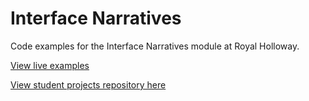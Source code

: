 # Interface Narratives

Code examples for the Interface Narratives module at Royal Holloway. 

[View live examples](https://anthillsocial.github.io/GIT-interface-narratives/)

[View student projects repository here](https://anthillsocial.github.io/example-student-projects/public/contents.html)
